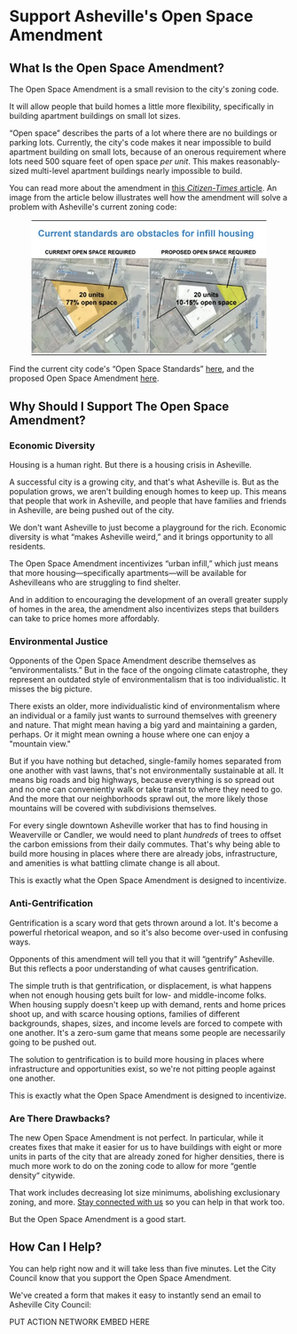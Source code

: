 # Support Asheville's Open Space Amendment

<!-- tab bar goes here? -->

## What Is the Open Space Amendment?

The Open Space Amendment is a small revision to the city's zoning code.

It will allow people that build homes a little more flexibility, specifically in building apartment buildings on small lot sizes.

“Open space” describes the parts of a lot where there are no buildings or parking lots. Currently, the city's code makes it near impossible to build apartment building on small lots, because of an onerous requirement where lots need 500 square feet of open space *per unit*. This makes reasonably-sized multi-level apartment buildings nearly impossible to build.

You can read more about the amendment in [this *Citizen-Times* article](https://www.citizen-times.com/story/news/local/2022/03/10/asheville-propose-zoning-amendment-reduce-open-space-requirements/9441722002/). An image from the article below illustrates well how the amendment will solve a problem with Asheville's current zoning code:

<figure style="border-top:1px solid black;border-bottom:1px solid black;margin-top:1rem;margin-bottom:1rem;"><img style="max-width:100%" src="img/open-space-amendment-figure.webp"></img></figure>

Find the current city code's “Open Space Standards” [here](https://library.municode.com/nc/asheville/codes/code_of_ordinances?nodeId=PTIICOOR_CH7DE_ARTXIDEDEST_S7-11-4OPSPST), and the proposed Open Space Amendment [here](https://drive.google.com/file/d/1zLtI4Ea13kIzbsqi4zOZadst4Akots2c/view).

## Why Should I Support The Open Space Amendment?

### Economic Diversity

Housing is a human right. But there is a housing crisis in Asheville.

A successful city is a growing city, and that's what Asheville is. But as the population grows, we aren't building enough homes to keep up. This means that people that work in Asheville, and people that have families and friends in Asheville, are being pushed out of the city.

We don't want Asheville to just become a playground for the rich. Economic diversity is what “makes Asheville weird,” and it brings opportunity to all residents.

The Open Space Amendment incentivizes “urban infill,” which just means that more housing—specifically apartments—will be available for Ashevilleans who are struggling to find shelter.

And in addition to encouraging the development of an overall greater supply of homes in the area, the amendment also incentivizes steps that builders can take to price homes more affordably.

### Environmental Justice

Opponents of the Open Space Amendment describe themselves as “environmentalists.” But in the face of the ongoing climate catastrophe, they represent an outdated style of environmentalism that is too individualistic. It misses the big picture.

There exists an older, more individualistic kind of environmentalism where an individual or a family just wants to surround themselves with greenery and nature. That might mean having a big yard and maintaining a garden, perhaps. Or it might mean owning a house where one can enjoy a "mountain view."

But if you have nothing but detached, single-family homes separated from one another with vast lawns, that's not environmentally sustainable at all. It means big roads and big highways, because everything is so spread out and no one can conveniently walk or take transit to where they need to go. And the more that our neighborhoods sprawl out, the more likely those mountains will be covered with subdivisions themselves.

For every single downtown Asheville worker that has to find housing in Weaverville or Candler, we would need to plant *hundreds* of trees to offset the carbon emissions from their daily commutes. That's why being able to build more housing in places where there are already jobs, infrastructure, and amenities is what battling climate change is all about.

This is exactly what the Open Space Amendment is designed to incentivize.

### Anti-Gentrification

Gentrification is a scary word that gets thrown around a lot. It's become a powerful rhetorical weapon, and so it's also become over-used in confusing ways.

Opponents of this amendment will tell you that it will “gentrify” Asheville. But this reflects a poor understanding of what causes gentrification.

The simple truth is that gentrification, or displacement, is what happens when not enough housing gets built for low- and middle-income folks. When housing supply doesn't keep up with demand, rents and home prices shoot up, and with scarce housing options, families of different backgrounds, shapes, sizes, and income levels are forced to compete with one another. It's a zero-sum game that means some people are necessarily going to be pushed out.

The solution to gentrification is to build more housing in places where infrastructure and opportunities exist, so we're not pitting people against one another.

This is exactly what the Open Space Amendment is designed to incentivize.

### Are There Drawbacks?

The new Open Space Amendment is not perfect. In particular, while it creates fixes that make it easier for us to have buildings with eight or more units in parts of the city that are already zoned for higher densities, there is much more work to do on the zoning code to allow for more “gentle density“ citywide.

That work includes decreasing lot size minimums, abolishing exclusionary zoning, and more. [Stay connected with us](stay-connected.html) so you can help in that work too.

But the Open Space Amendment is a good start. 

## How Can I Help?

You can help right now and it will take less than five minutes. Let the City Council know that you support the Open Space Amendment.

We've created a form that makes it easy to instantly send an email to Asheville City Council:

PUT ACTION NETWORK EMBED HERE